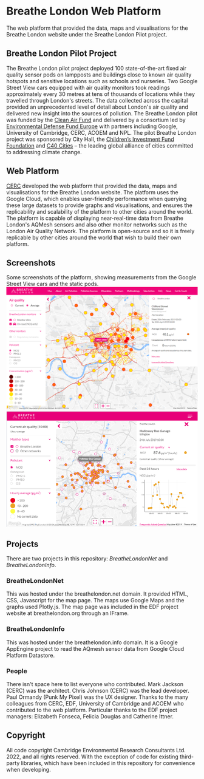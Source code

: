 # Breathe London Web Platform
The web platform that provided the data, maps and visualisations for the Breathe London website under the Breathe London Pilot project.

## Breathe London Pilot Project
The Breathe London pilot project deployed 100 state-of-the-art fixed air quality sensor pods on lampposts and buildings close to known air quality hotspots and sensitive locations such as schools and nurseries. Two Google Street View cars equipped with air quality monitors took readings approximately every 30 metres at tens of thousands of locations while they travelled through London's streets. The data collected across the capital provided an unprecedented level of detail about London's air quality and delivered new insight into the sources of pollution.
The Breathe London pilot was funded by the [Clean Air Fund](https://www.cleanairfund.org/) and delivered by a consortium led by [Environmental Defense Fund Europe](https://www.edfeurope.org/) 
with partners including Google, University of Cambridge, CERC, ACOEM and NPL. The pilot Breathe London project was sponsored by City Hall, the [Children’s Investment Fund Foundation](https://ciff.org/) 
and [C40 Cities](https://www.c40.org/) – the leading global alliance of cities committed to addressing climate change.

## Web Platform
[CERC](https://cerc.co.uk/environmental-research/web-platforms.html) developed the web platform that provided the data, maps and visualisations for the Breathe London website. 
The platform uses the Google Cloud, which enables user-friendly performance when querying these large datasets to provide graphs and visualisations, 
and ensures the replicability and scalability of the platform to other cities around the world. 
The platform is capable of displaying near-real-time data from Breathe London's AQMesh sensors and also other monitor networks such as the London Air Quality Network.
The platform is open-source and so it is freely replicable by other cities around the world that wish to build their own platform.

## Screenshots
Some screenshots of the platform, showing measurements from the Google Street View cars and the static pods.
![Screenshot of the platform showing Google Car data](Images/CERC_Breathe_London_OnRoad.png)
![Screenshot of the platform showing a static pod](Images/CERC_Breathe_London_StaticPod.png)

## Projects

There are two projects in this repository: *BreatheLondonNet* and *BreatheLondonInfo*.

### BreatheLondonNet
This was hosted under the breathelondon.net domain. It provided HTML, CSS, Javascript for the map page. The maps use Google Maps and the graphs used Plotly.js. The map page was included in the EDF project website at breathelondon.org through an IFrame.

### BreatheLondonInfo
This was hosted under the breathelondon.info domain. It is a Google AppEngine project to read the AQmesh sensor data from Google Cloud Platform Datastore. 

### People
There isn't space here to list everyone who contributed. Mark Jackson (CERC) was the architect. Chris Johnson (CERC) was the lead developer. Paul Ormandy (Punk My Pixel) was the UX designer. Thanks to the many colleagues from CERC, EDF, University of Cambridge and ACOEM who contributed to the web platform. Particular thanks to the EDF project managers: Elizabeth Fonseca, Felicia Douglas and Catherine Ittner.    

## Copyright
All code copyright Cambridge Environmental Research Consultants Ltd. 2022, and all rights reserved. With the exception of code for existing third-party libraries, which have been included in this repository for convenience when developing.
